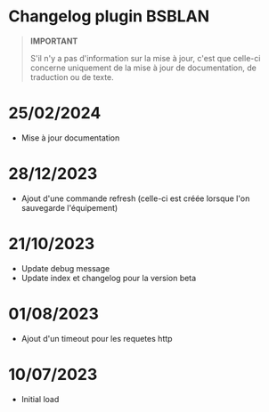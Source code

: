 # Changelog plugin BSBLAN

>**IMPORTANT**
>
>S'il n'y a pas d'information sur la mise à jour, c'est que celle-ci concerne uniquement de la mise à jour de documentation, de traduction ou de texte.

# 25/02/2024

- Mise à jour documentation

# 28/12/2023

- Ajout d'une commande refresh (celle-ci est créée lorsque l'on sauvegarde l'équipement)
  
# 21/10/2023

- Update debug message
- Update index et changelog pour la version beta

# 01/08/2023

- Ajout d'un timeout pour les requetes http

# 10/07/2023

- Initial load

